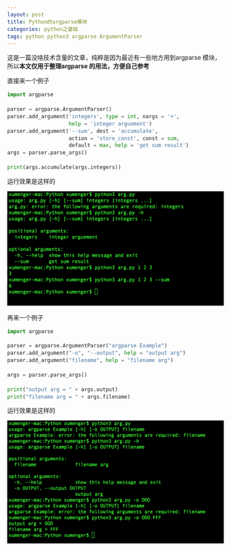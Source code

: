```yaml
---
layout: post
title: Python的argparse模块
categories: python之基础 
tags: python python3 argparse ArgumentParser 
---
```


这是一篇没啥技术含量的文章，纯粹是因为最近有一些地方用到argparse 模块，所以**本文仅用于整理argparse 的用法，方便自己参考**

直接来一个例子

```python
import argparse

parser = argparse.ArgumentParser()
parser.add_argument('integers', type = int, nargs = '+', 
                    help = 'integer arguement')
parser.add_argument('--sum', dest = 'accumulate', 
                    action = 'store_const', const = sum, 
                    default = max, help = 'get sum result')
args = parser.parse_args()

print(args.accumulate(args.integers))
```

运行效果是这样的

![](../media/image/2018-11-10/01.png)

再来一个例子

```python
import argparse

parser = argparse.ArgumentParser("argparse Example")
parser.add_argument("-o", "--output", help = "output arg")
parser.add_argument("filename", help = "filename arg")

args = parser.parse_args()

print("output arg = " + args.output)
print("filename arg = " + args.filename)
```

运行效果是这样的

![](../media/image/2018-11-10/02.png)
